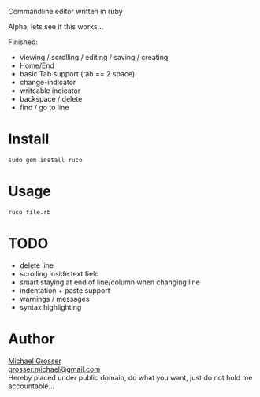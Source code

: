 Commandline editor written in ruby

Alpha, lets see if this works...

Finished:

 - viewing / scrolling / editing / saving / creating
 - Home/End
 - basic Tab support (tab == 2 space)
 - change-indicator
 - writeable indicator
 - backspace / delete
 - find / go to line

Install
=======
    sudo gem install ruco

Usage
=====
    ruco file.rb

TODO
=====
 - delete line
 - scrolling inside text field
 - smart staying at end of line/column when changing line
 - indentation + paste support
 - warnings / messages
 - syntax highlighting

Author
======
[Michael Grosser](http://grosser.it)  
grosser.michael@gmail.com  
Hereby placed under public domain, do what you want, just do not hold me accountable...
